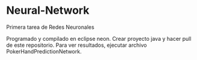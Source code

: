 # Neural-Network
Primera tarea de Redes Neuronales

Programado y compilado en eclipse neon. Crear proyecto java y hacer pull de este repositorio. Para ver resultados, ejecutar archivo PokerHandPredictionNetwork.
